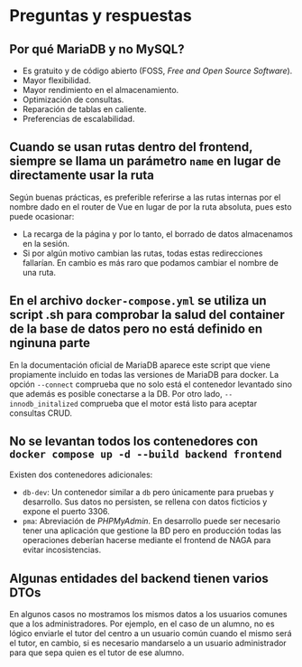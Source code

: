 # Preguntas y respuestas

## Por qué MariaDB y no MySQL?

- Es gratuito y de código abierto (FOSS, *Free and Open Source Software*).
- Mayor flexibilidad.
- Mayor rendimiento en el almacenamiento.
- Optimización de consultas.
- Reparación de tablas en caliente.
- Preferencias de escalabilidad.

## Cuando se usan rutas dentro del frontend, siempre se llama un parámetro `name` en lugar de directamente usar la ruta

Según buenas prácticas, es preferible referirse a las rutas internas por el nombre dado en el router de Vue en lugar de por la ruta absoluta, pues esto puede ocasionar:

- La recarga de la página y por lo tanto, el borrado de datos almacenamos en la sesión.
- Si por algún motivo cambian las rutas, todas estas redirecciones fallarían. En cambio es más raro que podamos cambiar el nombre de una ruta.

## En el archivo `docker-compose.yml` se utiliza un script .sh para comprobar la salud del container de la base de datos pero no está definido en nginuna parte

En la documentación oficial de MariaDB aparece este script que viene propiamente incluido en todas las versiones de MariaDB para docker. La opción `--connect` comprueba que no solo está el contenedor levantado sino que además es posible conectarse a la DB. Por otro lado, `--innodb_initalized` comprueba que el motor está listo para aceptar consultas CRUD.

## No se levantan todos los contenedores con `docker compose up -d --build backend frontend`

Existen dos contenedores adicionales:

- `db-dev`: Un contenedor similar a `db` pero únicamente para pruebas y desarrollo. Sus datos no persisten, se rellena con datos ficticios y expone el puerto 3306.
- `pma`: Abreviación de *PHPMyAdmin*. En desarrollo puede ser necesario tener una aplicación que gestione la BD pero en producción todas las operaciones deberían hacerse mediante el frontend de NAGA para evitar incosistencias.

## Algunas entidades del backend tienen varios DTOs

En algunos casos no mostramos los mismos datos a los usuarios comunes que a los administradores. Por ejemplo, en el caso de un alumno, no es lógico enviarle el tutor del centro a un usuario común cuando el mismo será el tutor, en cambio, si es necesario mandarselo a un usuario administrador para que sepa quien es el tutor de ese alumno.
